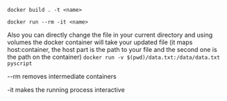```docker build . -t <name>```

```docker run --rm -it <name>```

Also you can directly change the file in your current directory and using volumes the docker container will take your updated file (it maps host:container, the host part is the path to your file and the second one is the path on the container)
```docker run -v $(pwd)/data.txt:/data/data.txt pyscript```

--rm removes intermediate containers

-it makes the running process interactive

